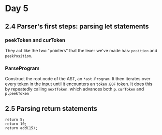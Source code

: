 # Day 5
## 2.4 Parser's first steps: parsing let statements

### peekToken and curToken
They act like the two "pointers" that the lexer we've made has: `position` and `peekPosition`.

### ParseProgram
Construct the root node of the AST, an `*ast.Program`. It then iterates over every token in the input until it encounters an `token.EOF` token. It does this by repeatedly calling `nextToken`. which advances both `p.curToken` and `p.peekToken`

## 2.5 Parsing return statements

```
return 5;
return 10;
return add(15);
```
